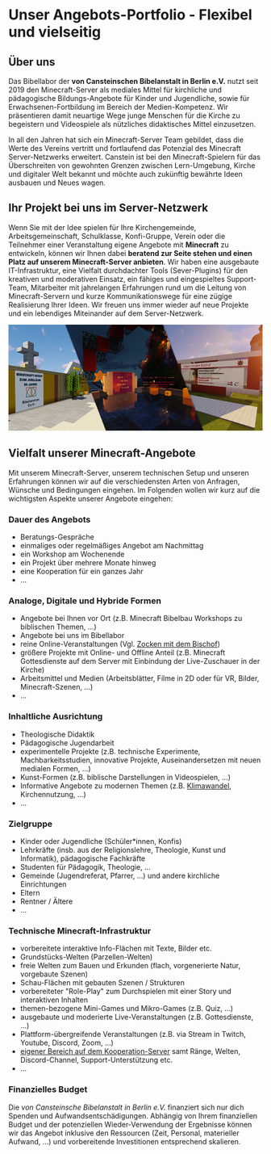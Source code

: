 # Unser Angebots-Portfolio - Flexibel und vielseitig

## Über uns

Das Bibellabor der **von Cansteinschen Bibelanstalt in Berlin e.V.** nutzt seit 2019 den Minecraft-Server als mediales Mittel für kirchliche und pädagogische Bildungs-Angebote für Kinder und Jugendliche, sowie für Erwachsenen-Fortbildung im Bereich der Medien-Kompetenz. Wir präsentieren damit neuartige Wege junge Menschen für die Kirche zu begeistern und Videospiele als nützliches didaktisches Mittel einzusetzen.

In all den Jahren hat sich ein Minecraft-Server Team gebildet, dass die Werte des Vereins vertritt und fortlaufend das Potenzial des Minecraft Server-Netzwerks erweitert. Canstein ist bei den Minecraft-Spielern für das Überschreiten von gewohnten Grenzen zwischen Lern-Umgebung, Kirche und digitaler Welt bekannt und möchte auch zukünftig bewährte Ideen ausbauen und Neues wagen.

## Ihr Projekt bei uns im Server-Netzwerk

Wenn Sie mit der Idee spielen für Ihre Kirchengemeinde, Arbeitsgemeinschaft, Schulklasse, Konfi-Gruppe, Verein oder die Teilnehmer einer Veranstaltung eigene Angebote mit **Minecraft** zu entwickeln, können wir Ihnen dabei **beratend zur Seite stehen und einen Platz auf unserem Minecraft-Server anbieten**. Wir haben eine ausgebaute IT-Infrastruktur, eine Vielfalt durchdachter Tools (Sever-Plugins) für den kreativen und moderativen Einsatz, ein fähiges und eingespieltes Support-Team, Mitarbeiter mit jahrelangen Erfahrungen rund um die Leitung von Minecraft-Servern und kurze Kommunikationswege für eine zügige Realisierung Ihrer Ideen. Wir freuen uns immer wieder auf neue Projekte und ein lebendiges Miteinander auf dem Server-Netzwerk.

![Beispiele bisheriger Kooperationen](./images/Kooperation-Banner.png)

## Vielfalt unserer Minecraft-Angebote

Mit unserem Minecraft-Server, unserem technischen Setup und unseren Erfahrungen können wir auf die verschiedensten Arten von Anfragen, Wünsche und Bedingungen eingehen. Im Folgenden wollen wir kurz auf die wichtigsten Aspekte unserer Angebote eingehen:

### Dauer des Angebots

- Beratungs-Gespräche
- einmaliges oder regelmäßiges Angebot am Nachmittag
- ein Workshop am Wochenende
- ein Projekt über mehrere Monate hinweg
- eine Kooperation für ein ganzes Jahr
- …

### Analoge, Digitale und Hybride Formen

- Angebote bei Ihnen vor Ort (z.B. Minecraft Bibelbau Workshops zu biblischen Themen, …)
- Angebote bei uns im Bibellabor
- reine Online-Veranstaltungen (Vgl. [Zocken mit dem Bischof](https://bistummainz.de/jugend/thema/jugendprojekt/))
- größere Projekte mit Online- und Offline Anteil (z.B. Minecraft Gottesdienste auf dem Server mit Einbindung der Live-Zuschauer in der Kirche)
- Arbeitsmittel und Medien (Arbeitsblätter, Filme in 2D oder für VR, Bilder, Minecraft-Szenen, …)
- …

### Inhaltliche Ausrichtung

- Theologische Didaktik
- Pädagogische Jugendarbeit
- experimentelle Projekte (z.B. technische Experimente, Machbarkeitsstudien, innovative Projekte, Auseinandersetzen mit neuen medialen Formen, …)
- Kunst-Formen (z.B. biblische Darstellungen in Videospielen, …)
- Informative Angebote zu modernen Themen (z.B. [Klimawandel](https://mine-klima.de), Kirchennutzung, …)
- …

### Zielgruppe

- Kinder oder Jugendliche (Schüler*innen, Konfis)
- Lehrkräfte (insb. aus der Religionslehre, Theologie, Kunst und Informatik), pädagogische Fachkräfte
- Studenten für Pädagogik, Theologie, …
- Gemeinde (Jugendreferat, Pfarrer, …) und andere kirchliche Einrichtungen
- Eltern
- Rentner / Ältere
- …

### Technische Minecraft-Infrastruktur

- vorbereitete interaktive Info-Flächen mit Texte, Bilder etc.
- Grundstücks-Welten (Parzellen-Welten)
- freie Welten zum Bauen und Erkunden (flach, vorgenerierte Natur, vorgebaute Szenen)
- Schau-Flächen mit gebauten Szenen / Strukturen
- vorbereiteter "Role-Play" zum Durchspielen mit einer Story und interaktiven Inhalten
- themen-bezogene Mini-Games und Mikro-Games (z.B. Quiz, …)
- ausgebaute und moderierte Live-Veranstaltungen (z.B. Gottesdienste, …)
- Plattform-übergreifende Veranstaltungen (z.B. via Stream in Twitch, Youtube, Discord, Zoom, …)
- [eigener Bereich auf dem Kooperation-Server](cooperations.md) samt Ränge, Welten, Discord-Channel, Support-Unterstützung etc.
- …

### Finanzielles Budget

Die _von Cansteinsche Bibelanstalt in Berlin e.V._ finanziert sich nur dich Spenden und Aufwandsentschädigungen. Abhängig von Ihrem finanziellen Budget und der potenziellen Wieder-Verwendung der Ergebnisse können wir das Angebot inklusive den Ressourcen (Zeit, Personal, materieller Aufwand, …) und vorbereitende Investitionen entsprechend skalieren.